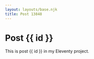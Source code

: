 ```yaml
---
layout: layouts/base.njk
title: Post 13848
---
```


# Post {{ id }}

This is post {{ id }} in my Eleventy project.
